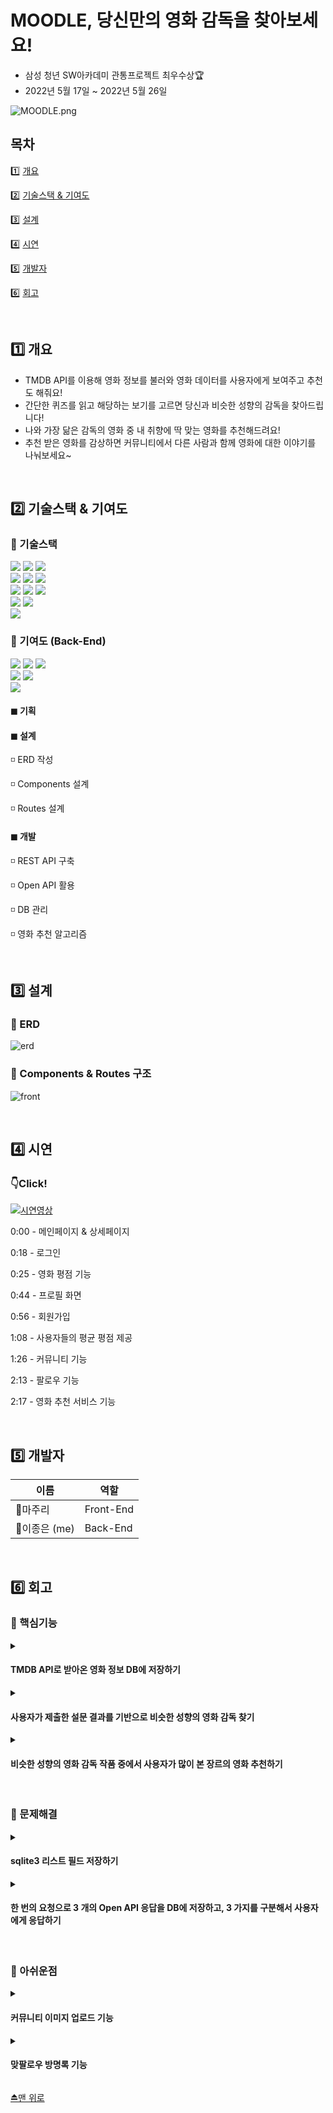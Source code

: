 # MOODLE, 당신만의 영화 감독을 찾아보세요!

- 삼성 청년 SW아카데미 관통프로젝트 최우수상🏆
- 2022년 5월 17일 ~ 2022년 5월 26일


![MOODLE.png](assets/메인.png)

## 목차

1️⃣ <a href="#1️⃣-개요">개요</a>

2️⃣ <a href="#2️⃣-기술스택--기여도">기술스택 & 기여도</a>

3️⃣ <a href="#3️⃣-설계">설계</a>

4️⃣ <a href="#4️⃣-시연">시연</a>

5️⃣ <a href="#5️⃣-개발자">개발자</a>

6️⃣ <a href="#6️⃣-회고">회고</a>


<br>

## 1️⃣ 개요

- TMDB API를 이용해 영화 정보를 불러와 영화 데이터를 사용자에게 보여주고 추천도 해줘요!
- 간단한 퀴즈를 읽고 해당하는 보기를 고르면 당신과 비슷한 성향의 감독을 찾아드립니다!
- 나와 가장 닮은 감독의 영화 중 내 취향에 딱 맞는 영화를 추천해드려요!
- 추천 받은 영화를 감상하면 커뮤니티에서 다른 사람과 함께 영화에 대한 이야기를 나눠보세요~

<br>

## 2️⃣ 기술스택 & 기여도

### 🔸 기술스택

<span>
<img src="https://img.shields.io/badge/Python-3776AB?style=for-the-badge&logo=Python&logoColor=white">
<img src="https://img.shields.io/badge/Django-000000?style=for-the-badge&logo=Django&logoColor=white">
<img src="https://img.shields.io/badge/sqlite-003B57?style=for-the-badge&logo=sqlite&logoColor=white">
</span>
<br>
<span>
<img src="https://img.shields.io/badge/javascript-F7DF1E?style=for-the-badge&logo=javascript&logoColor=black">
<img src="https://img.shields.io/badge/vue.js-4FC08D?style=for-the-badge&logo=vue.js&logoColor=white">
<img src="https://img.shields.io/badge/Node.js-339939?style=for-the-badge&logo=Node.js&logoColor=white">
</span>
<br>
<span>
<img src="https://img.shields.io/badge/html5-E34F26?style=for-the-badge&logo=html5&logoColor=white">
<img src="https://img.shields.io/badge/css3-1572B6?style=for-the-badge&logo=css3&logoColor=white">
<img src="https://img.shields.io/badge/bootstrap-7952B3?style=for-the-badge&logo=bootstrap&logoColor=white">
</span>
<br>
<span>
<img src="https://img.shields.io/badge/GitLab-FCA121?style=for-the-badge&logo=GitLab&logoColor=white">
<img src="https://img.shields.io/badge/Mattermost-0058CC?style=for-the-badge&logo=Mattermost&logoColor=white">
</span>
<br>
<span>
<img src="https://img.shields.io/badge/visual studio code-007ACC?style=for-the-badge&logo=visualstudiocode&logoColor=white">
</span>

<br>

### 🔸 기여도 (Back-End)

<span>
<img src="https://img.shields.io/badge/Python-3776AB?style=for-the-badge&logo=Python&logoColor=white">
<img src="https://img.shields.io/badge/Django-000000?style=for-the-badge&logo=Django&logoColor=white">
<img src="https://img.shields.io/badge/sqlite-003B57?style=for-the-badge&logo=sqlite&logoColor=white">
</span>

<br>

<span>
<img src="https://img.shields.io/badge/GitLab-FCA121?style=for-the-badge&logo=GitLab&logoColor=white">
<img src="https://img.shields.io/badge/Mattermost-0058CC?style=for-the-badge&logo=Mattermost&logoColor=white">
</span>

<br>

<span>
<img src="https://img.shields.io/badge/visual studio code-007ACC?style=for-the-badge&logo=visualstudiocode&logoColor=white">
</span>

#### ◼ 기획

#### ◼ 설계

◽ ERD 작성

◽ Components 설계

◽ Routes 설계

#### ◼ 개발

◽ REST API 구축

◽ Open API 활용

◽ DB 관리

◽ 영화 추천 알고리즘

<br>

## 3️⃣ 설계

### 🔸 ERD

![erd](assets/erd.png)

### 🔸 Components & Routes 구조

![front](assets/front.png)

<br>

## 4️⃣ 시연

### 👇Click!

[![시연영상](assets/로고.png)](https://youtu.be/ALXX5F6ty6w) 

0:00 - 메인페이지 & 상세페이지

0:18 - 로그인

0:25 - 영화 평점 기능

0:44 - 프로필 화면

0:56 - 회원가입

1:08 - 사용자들의 평균 평점 제공

1:26 - 커뮤니티 기능

2:13 - 팔로우 기능

2:17 - 영화 추천 서비스 기능

<br>

## 5️⃣ 개발자

| 이름 | 역할 |
| --- | --- |
| 👩마주리 | Front-End |
| 👨이종은 (me) | Back-End |

<br>

## 6️⃣ 회고

### 🔸 핵심기능

<details>
  <summary><h4>TMDB API로 받아온 영화 정보 DB에 저장하기</h4></summary>
  
```python
    genres_dict = {
        28: '액션',
        12: '모험',
        16: '애니메이션',
        35: '코미디',
        80: '범죄',
        99: '다큐멘터리',
        18: '드라마',
        10751: '가족',
        14: '판타지',
        36: '역사',
        27: '공포',
        10402: '음악',
        9648: '미스테리',
        10749: '로맨스',
        878: 'SF',
        53: '스릴러',
        10752: '전쟁',
        37: '서부',
    }
    
    @api_view(['GET'])
    @permission_classes([AllowAny])
    def movie_list(request):
    
        URL = 'https://api.themoviedb.org/3'  
        api_key = '발급 받은 API_KEY'
        params = {
            'api_key': api_key,
            'language': 'ko-KR',
            'region': 'KR',
        }
    
        GET_MOVIES_PATHS_DICT = {
            'now_playing': '/movie/now_playing',
            'upcoming': '/movie/upcoming',
            'popular': '/movie/popular',
        }
    
        res = {}
    
        for GET_MOVIES_PATH_NAME, GET_MOVIES_PATH in GET_MOVIES_PATHS_DICT.items():
            response_movies = requests.get(URL+GET_MOVIES_PATH, params=params)
            response_movies_json = response_movies.json()
            movies_data = response_movies_json['results']
    
            movies = []
            for movie_data in movies_data:
    
                serializer = MovieValidationSerializer(data=movie_data)
                if serializer.is_valid():
                    if not Movie.objects.filter(title=movie_data['title']).exists():
                    
                        # 장르 id => 한글화 작업
                        genres_datas = movie_data['genre_ids']
                        movie_genres = []
                        for genre_data in genres_datas:
                            if genres_dict[genre_data]:
                                movie_genres.append(genres_dict[genre_data])
                        
                        # list객체 JSON화 => 추후 필드에 저장 & 파싱해서 사용
                        movie_genres_json = json.dumps(movie_genres)
    
                        # movie의 id값으로 TMDB credits path 요청해서 감독 이름 구하기
                        GET_CREDITS_PATH = f'/movie/{movie_data["id"]}/credits'
                        response_credits = requests.get(URL+GET_CREDITS_PATH, params=params)
                        response_credits_json = response_credits.json()
    
                        # 영화 제작자 명단인 credits의 속성 crew의 값을 변수화 => crews_data
                        crews_data = response_credits_json['crew']
    
                        # 직책이 Directing인 crew의 이름을 director 필드에 저장
                        for crew_data in crews_data:
                            if crew_data['department'] == 'Directing':
                                movie_director = crew_data['name']
                                break
                        
                        serializer.save(genre=movie_genres_json, director=movie_director)
        
                    movie = get_object_or_404(Movie, title=movie_data['title'])
                    serializer = MovieDetailSerializer(movie)
                    movies.append(serializer.data)
            
    				# 현재상영작, 개봉예정, 인기작이 담긴 딕셔너리 요소 3개가 담겨서 한 번에 응답
            res[GET_MOVIES_PATH_NAME] = movies
    
        return Response(res)
        
```
    
</details>

<details>
  <summary><h4>사용자가 제출한 설문 결과를 기반으로 비슷한 성향의 영화 감독 찾기</h4></summary>
  
```python
@api_view(['GET', 'POST'])
    def movie_recommendations(request):
    		
    		# 퀴즈를 진행하기 위한 문항&보기 응답
        if request.method == 'GET':
            quizzes = Question.objects.all()
            serializer = QuestionSerializer(quizzes, many=True)
            return Response(serializer.data)
    		
    		# 제출한 퀴즈 결과를 기반으로 비슷한 성향의 영화 감독 찾기
        elif request.method == 'POST':
            # results = request.data['results']
            
            results = []
            for value_id in request.data:
                value = get_object_or_404(Value, id=value_id)
                results.append(value.director)
    
            recommendable_director = max(set(results), key=results.count)
            director_movies = Movie.objects.all().filter(director=recommendable_director)
```
    
</details>

<details>
  <summary><h4>비슷한 성향의 영화 감독 작품 중에서 사용자가 많이 본 장르의 영화 추천하기</h4></summary>
  
```python
@api_view(['GET', 'POST'])
def movie_recommendations(request):

        # 퀴즈를 진행하기 위한 문항&보기 응답
    if request.method == 'GET':

                # ...

        # 제출한 퀴즈 결과를 기반으로 비슷한 성향의 영화 감독 찾기
    elif request.method == 'POST':

                # ...

                user_genres = {
                    '액션': 0,
                    '모험': 0,
                    '애니메이션': 0,
                    '코미디': 0,
                    '범죄': 0,
                    '다큐멘터리': 0,
                    '드라마': 0,
                    '가족': 0,
                    '판타지': 0,
                    '역사': 0,
                    '공포': 0,
                    '음악': 0,
                    '미스테리': 0,
                    '로맨스': 0,
                    'SF': 0,
                    '스릴러': 0,
                    '전쟁': 0,
                    '서부': 0,
                }

                # JSON 파싱도구
                jsonDec = json.decoder.JSONDecoder()

                movies = request.user.movies.all()

                # 사용자가 본 영화를 순회 => 각 영화의 장르를 파싱 => user_genres에 카운트
                for movie in movies:
                    genres = jsonDec.decode(movie.genre)
                    for genre in genres:
                        user_genres[genre] += 1

                # user_genres의 value가 있는 값만(사용자가 본 장르만) 튜플 형태(장르, 카운트)로 리스트에 담고, 카운트값 기준으로 내림차순
                favorite_genres = sorted(list(filter(lambda x: x[1], user_genres.items())), key=lambda x: x[1], reverse=True)

                # 사용자가 많이 본 장르 기반으로 추천 감독의 해당 장르 영화가 있는 지 탐색 
                for favorite_genre in favorite_genres:
                    if director_movies.filter(genre__contains=favorite_genre[0]).exists():
                        recommendable_movie = director_movies.filter(genre__contains=favorite_genre[0]).order_by('?').first()
                        break

                # 추천 감독의 작품 중에 사용자가 본 장르가 없다면 감독의 전체 작품 중에서 랜덤 
                else:
                    recommendable_movie = director_movies.order_by('?').first()

                serializer = MovieDetailSerializer(recommendable_movie)
                return Response(serializer.data)
```
    
</details>

    
<br>

### 🔸 문제해결

<details>
  <summary><h4>sqlite3 리스트 필드 저장하기</h4></summary>
  
```python
# list객체 JSON화해서 필드에 저장, 추후 파싱해서 사용
movie_genres_json = json.dumps(movie_genres)
```
    
</details>

<details>
  <summary><h4>한 번의 요청으로 3 개의 Open API 응답을 DB에 저장하고, 3 가지를 구분해서 사용자에게 응답하기</h4></summary>
  
각 Open API의 path를 반복문으로 돌면서 DB에 data를 저장하고, 저장이 끝나면 DB에서 해당 영화가 가진 유일한 속성-값으로 바로 찾아내 빈 리스트에 차곡차곡 채워 최종 응답으로 보낼 딕셔너리에 저장한다.
    
```python
GET_MOVIES_PATHS_DICT = {
    'now_playing': '/movie/now_playing',
    'upcoming': '/movie/upcoming',
    'popular': '/movie/popular',
}

res = {}

for GET_MOVIES_PATH_NAME, GET_MOVIES_PATH in GET_MOVIES_PATHS_DICT.items():
    response_movies = requests.get(URL+GET_MOVIES_PATH, params=params)
    response_movies_json = response_movies.json()
    movies_data = response_movies_json['results']

    movies = []
    for movie_data in movies_data:

        serializer = MovieValidationSerializer(data=movie_data)
        if serializer.is_valid():
            if not Movie.objects.filter(title=movie_data['title']).exists():

                # 장르 id => 한글화 작업
                genres_datas = movie_data['genre_ids']
                movie_genres = []
                for genre_data in genres_datas:
                    if genres_dict[genre_data]:
                        movie_genres.append(genres_dict[genre_data])

                # list객체 JSON화해서 필드에 저장, 추후 파싱해서 사용
                movie_genres_json = json.dumps(movie_genres)

                # movie의 id값으로 TMDB credits path 요청해서 감독 이름 구하기
                GET_CREDITS_PATH = f'/movie/{movie_data["id"]}/credits'
                response_credits = requests.get(URL+GET_CREDITS_PATH, params=params)
                response_credits_json = response_credits.json()

                # 영화 제작자 명단인 credits의 crew값을 변수화 => crews_data
                crews_data = response_credits_json['crew']

                # 직책이 Directing인 crew의 이름을 director 필드에 저장
                for crew_data in crews_data:
                    if crew_data['department'] == 'Directing':
                        movie_director = crew_data['name']
                        break

                serializer.save(genre=movie_genres_json, director=movie_director)

            movie = get_object_or_404(Movie, title=movie_data['title'])
            serializer = MovieDetailSerializer(movie)
            movies.append(serializer.data)

    res[GET_MOVIES_PATH_NAME] = movies

return Response(res)
```
    
</details>

    
<br>

### 🔸 아쉬운점

<details>
  <summary><h4>커뮤니티 이미지 업로드 기능</h4></summary>
  커뮤니티에 게시글을 올릴 때 오직 글만 올라갈 수 있어서 이미지도 추가해서 좀 더 다양한 정보들이 오갈 수 있도록 개선하면 좋을 것 같다.
</details>

<details>
  <summary><h4>맞팔로우 방명록 기능</h4></summary>
  어느 기관에서 조사한 결과에 따르면 사람들은 SNS나 지인으로부터 영화 추천받는 것을 선호한다고 한다. 사용자의 프로필과 팔로우 기능을 구현한 만큼, 서로의 프로필 페이지에서 방명록 기능을 추가하면 사용자들끼리 영화 추천을 보다 적극적으로 이끌어 낼 수 있을 것이라 생각이 든다.
</details>

<a href="#moodle-당신만의-영화-감독을-찾아보세요">⏏맨 위로</a>
